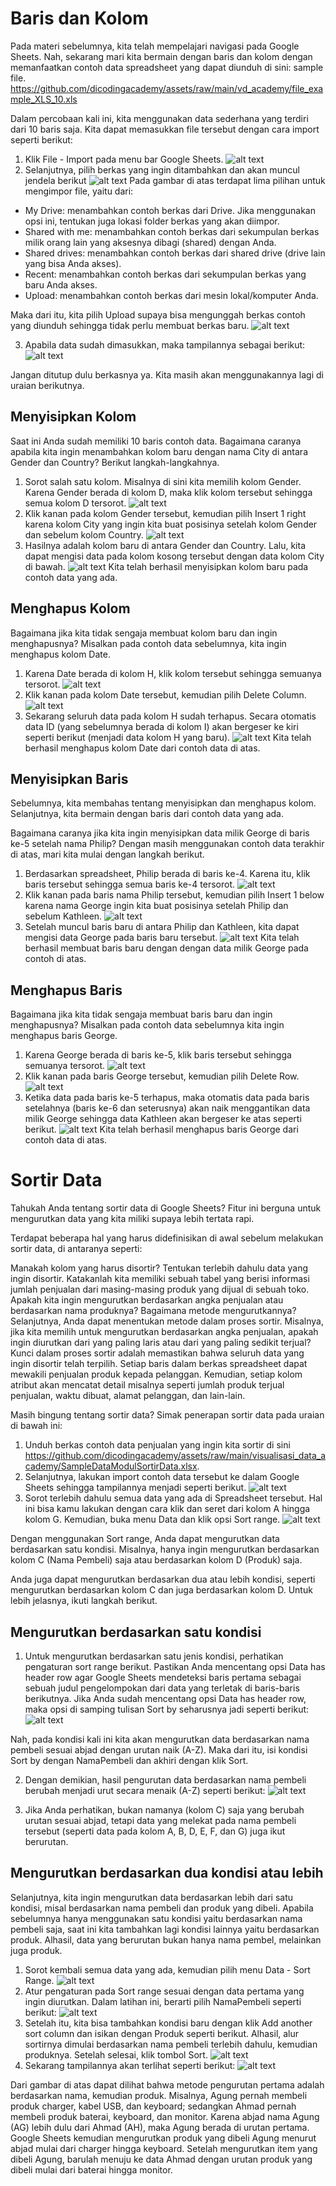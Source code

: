 # Baris dan Kolom

Pada materi sebelumnya, kita telah mempelajari navigasi pada Google Sheets. Nah, sekarang mari kita bermain dengan baris dan kolom dengan memanfaatkan contoh data spreadsheet yang dapat diunduh di sini: sample file. https://github.com/dicodingacademy/assets/raw/main/vd_academy/file_example_XLS_10.xls

Dalam percobaan kali ini, kita menggunakan data sederhana yang terdiri dari 10 baris saja. Kita dapat memasukkan file tersebut dengan cara import seperti berikut:

1. Klik File - Import pada menu bar Google Sheets.
   ![alt text](image-14.png)
2. Selanjutnya, pilih berkas yang ingin ditambahkan dan akan muncul jendela berikut
   ![alt text](image-15.png)
   Pada gambar di atas terdapat lima pilihan untuk mengimpor file, yaitu dari:

- My Drive: menambahkan contoh berkas dari Drive. Jika menggunakan opsi ini, tentukan juga lokasi folder berkas yang akan diimpor.
- Shared with me: menambahkan contoh berkas dari sekumpulan berkas milik orang lain yang aksesnya dibagi (shared) dengan Anda.
- Shared drives: menambahkan contoh berkas dari shared drive (drive lain yang bisa Anda akses).
- Recent: menambahkan contoh berkas dari sekumpulan berkas yang baru Anda akses.
- Upload: menambahkan contoh berkas dari mesin lokal/komputer Anda.

Maka dari itu, kita pilih Upload supaya bisa mengunggah berkas contoh yang diunduh sehingga tidak perlu membuat berkas baru.
![alt text](image-16.png)

3. Apabila data sudah dimasukkan, maka tampilannya sebagai berikut:
   ![alt text](image-17.png)

Jangan ditutup dulu berkasnya ya. Kita masih akan menggunakannya lagi di uraian berikutnya.

## Menyisipkan Kolom

Saat ini Anda sudah memiliki 10 baris contoh data. Bagaimana caranya apabila kita ingin menambahkan kolom baru dengan nama City di antara Gender dan Country? Berikut langkah-langkahnya.

1. Sorot salah satu kolom. Misalnya di sini kita memilih kolom Gender. Karena Gender berada di kolom D, maka klik kolom tersebut sehingga semua kolom D tersorot.
   ![alt text](image-18.png)
2. Klik kanan pada kolom Gender tersebut, kemudian pilih Insert 1 right karena kolom City yang ingin kita buat posisinya setelah kolom Gender dan sebelum kolom Country.
   ![alt text](image-19.png)
3. Hasilnya adalah kolom baru di antara Gender dan Country. Lalu, kita dapat mengisi data pada kolom kosong tersebut dengan data kolom City di bawah.
   ![alt text](image-20.png)
   Kita telah berhasil menyisipkan kolom baru pada contoh data yang ada.

## Menghapus Kolom

Bagaimana jika kita tidak sengaja membuat kolom baru dan ingin menghapusnya? Misalkan pada contoh data sebelumnya, kita ingin menghapus kolom Date.

1. Karena Date berada di kolom H, klik kolom tersebut sehingga semuanya tersorot.
   ![alt text](image-21.png)
2. Klik kanan pada kolom Date tersebut, kemudian pilih Delete Column.
   ![alt text](image-22.png)
3. Sekarang seluruh data pada kolom H sudah terhapus. Secara otomatis data ID (yang sebelumnya berada di kolom I) akan bergeser ke kiri seperti berikut (menjadi data kolom H yang baru).
   ![alt text](image-23.png)
   Kita telah berhasil menghapus kolom Date dari contoh data di atas.

## Menyisipkan Baris

Sebelumnya, kita membahas tentang menyisipkan dan menghapus kolom. Selanjutnya, kita bermain dengan baris dari contoh data yang ada.

Bagaimana caranya jika kita ingin menyisipkan data milik George di baris ke-5 setelah nama Philip? Dengan masih menggunakan contoh data terakhir di atas, mari kita mulai dengan langkah berikut.

1. Berdasarkan spreadsheet, Philip berada di baris ke-4. Karena itu, klik baris tersebut sehingga semua baris ke-4 tersorot.
   ![alt text](image-24.png)
2. Klik kanan pada baris nama Philip tersebut, kemudian pilih Insert 1 below karena nama George ingin kita buat posisinya setelah Philip dan sebelum Kathleen.
   ![alt text](image-25.png)
3. Setelah muncul baris baru di antara Philip dan Kathleen, kita dapat mengisi data George pada baris baru tersebut.
   ![alt text](image-26.png)
   Kita telah berhasil membuat baris baru dengan dengan data milik George pada contoh di atas.

## Menghapus Baris

Bagaimana jika kita tidak sengaja membuat baris baru dan ingin menghapusnya? Misalkan pada contoh data sebelumnya kita ingin menghapus baris George.

1. Karena George berada di baris ke-5, klik baris tersebut sehingga semuanya tersorot.
   ![alt text](image-27.png)
2. Klik kanan pada baris George tersebut, kemudian pilih Delete Row.
   ![alt text](image-28.png)
3. Ketika data pada baris ke-5 terhapus, maka otomatis data pada baris setelahnya (baris ke-6 dan seterusnya) akan naik menggantikan data milik George sehingga data Kathleen akan bergeser ke atas seperti berikut.
   ![alt text](image-29.png)
   Kita telah berhasil menghapus baris George dari contoh data di atas.

# Sortir Data

Tahukah Anda tentang sortir data di Google Sheets? Fitur ini berguna untuk mengurutkan data yang kita miliki supaya lebih tertata rapi.

Terdapat beberapa hal yang harus didefinisikan di awal sebelum melakukan sortir data, di antaranya seperti:

Manakah kolom yang harus disortir?
Tentukan terlebih dahulu data yang ingin disortir. Katakanlah kita memiliki sebuah tabel yang berisi informasi jumlah penjualan dari masing-masing produk yang dijual di sebuah toko. Apakah kita ingin mengurutkan berdasarkan angka penjualan atau berdasarkan nama produknya?
Bagaimana metode mengurutkannya?
Selanjutnya, Anda dapat menentukan metode dalam proses sortir. Misalnya, jika kita memilih untuk mengurutkan berdasarkan angka penjualan, apakah ingin diurutkan dari yang paling laris atau dari yang paling sedikit terjual?
Kunci dalam proses sortir adalah memastikan bahwa seluruh data yang ingin disortir telah terpilih. Setiap baris dalam berkas spreadsheet dapat mewakili penjualan produk kepada pelanggan. Kemudian, setiap kolom atribut akan mencatat detail misalnya seperti jumlah produk terjual penjualan, waktu dibuat, alamat pelanggan, dan lain-lain.

Masih bingung tentang sortir data? Simak penerapan sortir data pada uraian di bawah ini:

1. Unduh berkas contoh data penjualan yang ingin kita sortir di sini https://github.com/dicodingacademy/assets/raw/main/visualisasi_data_academy/SampleDataModulSortirData.xlsx.
2. Selanjutnya, lakukan import contoh data tersebut ke dalam Google Sheets sehingga tampilannya menjadi seperti berikut.
   ![alt text](image-30.png)
3. Sorot terlebih dahulu semua data yang ada di Spreadsheet tersebut. Hal ini bisa kamu lakukan dengan cara klik dan seret dari kolom A hingga kolom G. Kemudian, buka menu Data dan klik opsi Sort range.
   ![alt text](image-31.png)

Dengan menggunakan Sort range, Anda dapat mengurutkan data berdasarkan satu kondisi. Misalnya, hanya ingin mengurutkan berdasarkan kolom C (Nama Pembeli) saja atau berdasarkan kolom D (Produk) saja.

Anda juga dapat mengurutkan berdasarkan dua atau lebih kondisi, seperti mengurutkan berdasarkan kolom C dan juga berdasarkan kolom D. Untuk lebih jelasnya, ikuti langkah berikut.

## Mengurutkan berdasarkan satu kondisi

1. Untuk mengurutkan berdasarkan satu jenis kondisi, perhatikan pengaturan sort range berikut. Pastikan Anda mencentang opsi Data has header row agar Google Sheets mendeteksi baris pertama sebagai sebuah judul pengelompokan dari data yang terletak di baris-baris berikutnya. Jika Anda sudah mencentang opsi Data has header row, maka opsi di samping tulisan Sort by seharusnya jadi seperti berikut:
   ![alt text](image-32.png)

Nah, pada kondisi kali ini kita akan mengurutkan data berdasarkan nama pembeli sesuai abjad dengan urutan naik (A-Z). Maka dari itu, isi kondisi Sort by dengan NamaPembeli dan akhiri dengan klik Sort.

2. Dengan demikian, hasil pengurutan data berdasarkan nama pembeli berubah menjadi urut secara menaik (A-Z) seperti berikut:
   ![alt text](image-33.png)

3. Jika Anda perhatikan, bukan namanya (kolom C) saja yang berubah urutan sesuai abjad, tetapi data yang melekat pada nama pembeli tersebut (seperti data pada kolom A, B, D, E, F, dan G) juga ikut berurutan.

## Mengurutkan berdasarkan dua kondisi atau lebih

Selanjutnya, kita ingin mengurutkan data berdasarkan lebih dari satu kondisi, misal berdasarkan nama pembeli dan produk yang dibeli. Apabila sebelumnya hanya menggunakan satu kondisi yaitu berdasarkan nama pembeli saja, saat ini kita tambahkan lagi kondisi lainnya yaitu berdasarkan produk. Alhasil, data yang berurutan bukan hanya nama pembel, melainkan juga produk.

1. Sorot kembali semua data yang ada, kemudian pilih menu Data - Sort Range.
   ![alt text](image-34.png)
2. Atur pengaturan pada Sort range sesuai dengan data pertama yang ingin diurutkan. Dalam latihan ini, berarti pilih NamaPembeli seperti berikut:
   ![alt text](image-35.png)
3. Setelah itu, kita bisa tambahkan kondisi baru dengan klik Add another sort column dan isikan dengan Produk seperti berikut. Alhasil, alur sortirnya dimulai berdasarkan nama pembeli terlebih dahulu, kemudian produknya. Setelah selesai, klik tombol Sort.
   ![alt text](image-36.png)
4. Sekarang tampilannya akan terlihat seperti berikut:
   ![alt text](image-37.png)

Dari gambar di atas dapat dilihat bahwa metode pengurutan pertama adalah berdasarkan nama, kemudian produk. Misalnya, Agung pernah membeli produk charger, kabel USB, dan keyboard; sedangkan Ahmad pernah membeli produk baterai, keyboard, dan monitor. Karena abjad nama Agung (AG) lebih dulu dari Ahmad (AH), maka Agung berada di urutan pertama. Google Sheets kemudian mengurutkan produk yang dibeli Agung menurut abjad mulai dari charger hingga keyboard. Setelah mengurutkan item yang dibeli Agung, barulah menuju ke data Ahmad dengan urutan produk yang dibeli mulai dari baterai hingga monitor.
